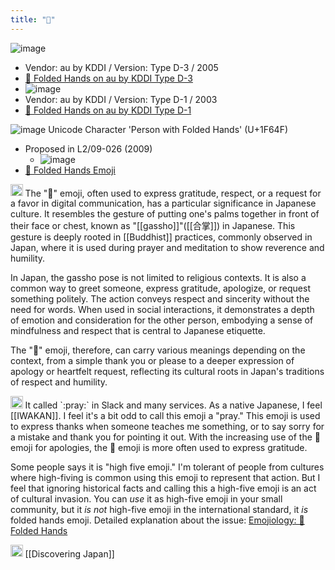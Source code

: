 ```yaml
---
title: "🙏"
---
```


![image](https://gyazo.com/6a9d67f6ed2ce9c89e3824ff7bdb31ba/thumb/1000)
- Vendor: au by KDDI / Version: Type D-3 / 2005
- [🙏 Folded Hands on au by KDDI Type D-3](https://beta.emojipedia.org/au-kddi/type-d-3/folded-hands)
- ![image](https://gyazo.com/aa2d06c240e5a3e96450744c5dbf86ad/thumb/1000)
- Vendor: au by KDDI / Version: Type D-1 / 2003
- [🙏 Folded Hands on au by KDDI Type D-1](https://beta.emojipedia.org/au-kddi/type-d-1/folded-hands)

![image](https://gyazo.com/541f6451dafa33a9d9ec4c0e4a460b72/thumb/1000)
Unicode Character 'Person with Folded Hands' (U+1F64F)
- Proposed in L2/09-026 (2009)
    - ![image](https://gyazo.com/b195e60c99d40eddc2f7d70e1e3571f8/thumb/1000)
- [🙏 Folded Hands Emoji](https://beta.emojipedia.org/folded-hands)

<img src='https://scrapbox.io/api/pages/nishio-en/Discovering Japan/icon' alt='Discovering Japan.icon' height="19.5"/>
The "🙏" emoji, often used to express gratitude, respect, or a request for a favor in digital communication, has a particular significance in Japanese culture. It resembles the gesture of putting one's palms together in front of their face or chest, known as "[[gassho]]"([[合掌]]) in Japanese. This gesture is deeply rooted in [[Buddhist]] practices, commonly observed in Japan, where it is used during prayer and meditation to show reverence and humility.

In Japan, the gassho pose is not limited to religious contexts. It is also a common way to greet someone, express gratitude, apologize, or request something politely. The action conveys respect and sincerity without the need for words. When used in social interactions, it demonstrates a depth of emotion and consideration for the other person, embodying a sense of mindfulness and respect that is central to Japanese etiquette.

The "🙏" emoji, therefore, can carry various meanings depending on the context, from a simple thank you or please to a deeper expression of apology or heartfelt request, reflecting its cultural roots in Japan's traditions of respect and humility.

<img src='https://scrapbox.io/api/pages/nishio-en/nishio/icon' alt='nishio.icon' height="19.5"/>
It called `:pray:` in Slack and many services. As a native Japanese, I feel [[IWAKAN]]. I feel it's a bit odd to call this emoji a "pray." This emoji is used to express thanks when someone teaches me something, or to say sorry for a mistake and thank you for pointing it out. With the increasing use of the 🙇 emoji for apologies, the 🙏 emoji is more often used to express gratitude.

Some people says it is "high five emoji." I'm tolerant of people from cultures where high-fiving is common using this emoji to represent that action. But I feel that ignoring historical facts and calling this a high-five emoji is an act of cultural invasion. You can *use* it as high-five emoji in your small community, but it *is not* high-five emoji in the international standard, it *is* folded hands emoji. Detailed explanation about the issue: [Emojiology: 🙏 Folded Hands](https://blog.emojipedia.org/emojiology-folded-hands/)

<img src='https://scrapbox.io/api/pages/nishio-en/en/icon' alt='en.icon' height="19.5"/>
[[Discovering Japan]]
